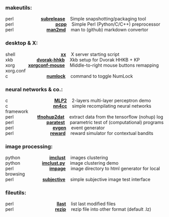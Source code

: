 ### makeutils:
perl&hairsp;&hairsp;&hairsp;&hairsp;&hairsp;&hairsp;&hairsp;&hairsp;&hairsp;&hairsp;&hairsp;&hairsp;&hairsp;&hairsp;&hairsp;&hairsp;&hairsp;&hairsp;&hairsp;&hairsp;&hairsp;&hairsp;&hairsp;&hairsp;&hairsp;&hairsp;&hairsp;&hairsp;&hairsp;&hairsp;&hairsp;&hairsp;&hairsp;&hairsp;&hairsp;&hairsp;&hairsp;&hairsp;&hairsp;&hairsp;&hairsp;&hairsp;&hairsp;&hairsp;&hairsp;&hairsp;&hairsp;&hairsp;&hairsp;&hairsp;&hairsp;&hairsp;&hairsp;&hairsp;&hairsp;&hairsp;&hairsp;&hairsp;&hairsp;&hairsp;&hairsp;&hairsp;&hairsp;&hairsp;&hairsp;&hairsp;&hairsp;[**subrelease**](https://github.com/rudojaksa/subrelease) &nbsp;&nbsp; Simple snapshotting/packaging tool  
perl&hairsp;&hairsp;&hairsp;&hairsp;&hairsp;&hairsp;&hairsp;&hairsp;&hairsp;&hairsp;&hairsp;&hairsp;&hairsp;&hairsp;&hairsp;&hairsp;&hairsp;&hairsp;&hairsp;&hairsp;&hairsp;&hairsp;&hairsp;&hairsp;&hairsp;&hairsp;&hairsp;&hairsp;&hairsp;&hairsp;&hairsp;&hairsp;&hairsp;&hairsp;&hairsp;&hairsp;&hairsp;&hairsp;&hairsp;&hairsp;&hairsp;&hairsp;&hairsp;&hairsp;&hairsp;&hairsp;&hairsp;&hairsp;&hairsp;&hairsp;&hairsp;&hairsp;&hairsp;&hairsp;&hairsp;&hairsp;&hairsp;&hairsp;&hairsp;&hairsp;&hairsp;&hairsp;&hairsp;&hairsp;&hairsp;&hairsp;&hairsp;&hairsp;&hairsp;&hairsp;&hairsp;&hairsp;&hairsp;&hairsp;&hairsp;&hairsp;&hairsp;&hairsp;&hairsp;&hairsp;&hairsp;&hairsp;&hairsp;&hairsp;&hairsp;&hairsp;&hairsp;&hairsp;&hairsp;&hairsp;&hairsp;&hairsp;&hairsp;&hairsp;&hairsp;&hairsp;&hairsp;&hairsp;&hairsp;&hairsp;&hairsp;&hairsp;&hairsp;[**pcpp**](https://github.com/rudojaksa/pcpp) &nbsp;&nbsp; Simple Perl (Python/C/C++) preprocessor  
perl&hairsp;&hairsp;&hairsp;&hairsp;&hairsp;&hairsp;&hairsp;&hairsp;&hairsp;&hairsp;&hairsp;&hairsp;&hairsp;&hairsp;&hairsp;&hairsp;&hairsp;&hairsp;&hairsp;&hairsp;&hairsp;&hairsp;&hairsp;&hairsp;&hairsp;&hairsp;&hairsp;&hairsp;&hairsp;&hairsp;&hairsp;&hairsp;&hairsp;&hairsp;&hairsp;&hairsp;&hairsp;&hairsp;&hairsp;&hairsp;&hairsp;&hairsp;&hairsp;&hairsp;&hairsp;&hairsp;&hairsp;&hairsp;&hairsp;&hairsp;&hairsp;&hairsp;&hairsp;&hairsp;&hairsp;&hairsp;&hairsp;&hairsp;&hairsp;&hairsp;&hairsp;&hairsp;&hairsp;&hairsp;&hairsp;&hairsp;&hairsp;&hairsp;&hairsp;&hairsp;&hairsp;&hairsp;&hairsp;&hairsp;&hairsp;&hairsp;&hairsp;&hairsp;&hairsp;&hairsp;&hairsp;[**man2md**](https://github.com/rudojaksa/man2md) &nbsp;&nbsp; man to (github) markdown convertor  

### desktop & X:
shell&hairsp;&hairsp;&hairsp;&hairsp;&hairsp;&hairsp;&hairsp;&hairsp;&hairsp;&hairsp;&hairsp;&hairsp;&hairsp;&hairsp;&hairsp;&hairsp;&hairsp;&hairsp;&hairsp;&hairsp;&hairsp;&hairsp;&hairsp;&hairsp;&hairsp;&hairsp;&hairsp;&hairsp;&hairsp;&hairsp;&hairsp;&hairsp;&hairsp;&hairsp;&hairsp;&hairsp;&hairsp;&hairsp;&hairsp;&hairsp;&hairsp;&hairsp;&hairsp;&hairsp;&hairsp;&hairsp;&hairsp;&hairsp;&hairsp;&hairsp;&hairsp;&hairsp;&hairsp;&hairsp;&hairsp;&hairsp;&hairsp;&hairsp;&hairsp;&hairsp;&hairsp;&hairsp;&hairsp;&hairsp;&hairsp;&hairsp;&hairsp;&hairsp;&hairsp;&hairsp;&hairsp;&hairsp;&hairsp;&hairsp;&hairsp;&hairsp;&hairsp;&hairsp;&hairsp;&hairsp;&hairsp;&hairsp;&hairsp;&hairsp;&hairsp;&hairsp;&hairsp;&hairsp;&hairsp;&hairsp;&hairsp;&hairsp;&hairsp;&hairsp;&hairsp;&hairsp;&hairsp;&hairsp;&hairsp;&hairsp;&hairsp;&hairsp;&hairsp;&hairsp;&hairsp;&hairsp;&hairsp;&hairsp;&hairsp;&hairsp;&hairsp;&hairsp;[**xx**](https://github.com/rudojaksa/xx) &nbsp;&nbsp; X server starting script  
xkb&hairsp;&hairsp;&hairsp;&hairsp;&hairsp;&hairsp;&hairsp;&hairsp;&hairsp;&hairsp;&hairsp;&hairsp;&hairsp;&hairsp;&hairsp;&hairsp;&hairsp;&hairsp;&hairsp;&hairsp;&hairsp;&hairsp;&hairsp;&hairsp;&hairsp;&hairsp;&hairsp;&hairsp;&hairsp;&hairsp;&hairsp;&hairsp;&hairsp;&hairsp;&hairsp;&hairsp;&hairsp;&hairsp;&hairsp;&hairsp;&hairsp;&hairsp;&hairsp;&hairsp;&hairsp;&hairsp;&hairsp;&hairsp;&hairsp;&hairsp;&hairsp;&hairsp;&hairsp;&hairsp;&hairsp;&hairsp;&hairsp;&hairsp;[**dvorak-hhkb**](https://github.com/rudojaksa/dvorak-hhkb) &nbsp;&nbsp; Xkb setup for Dvorak HHKB + KP  
xorg&hairsp;&hairsp;&hairsp;&hairsp;&hairsp;&hairsp;&hairsp;&hairsp;&hairsp;&hairsp;&hairsp;&hairsp;&hairsp;&hairsp;&hairsp;&hairsp;&hairsp;&hairsp;&hairsp;&hairsp;&hairsp;&hairsp;&hairsp;&hairsp;&hairsp;&hairsp;&hairsp;&hairsp;&hairsp;&hairsp;&hairsp;&hairsp;&hairsp;[**xorgconf-mouse**](https://github.com/rudojaksa/xorgconf-mouse) &nbsp;&nbsp; Middle-to-right mouse buttons remapping xorg.conf  
c&hairsp;&hairsp;&hairsp;&hairsp;&hairsp;&hairsp;&hairsp;&hairsp;&hairsp;&hairsp;&hairsp;&hairsp;&hairsp;&hairsp;&hairsp;&hairsp;&hairsp;&hairsp;&hairsp;&hairsp;&hairsp;&hairsp;&hairsp;&hairsp;&hairsp;&hairsp;&hairsp;&hairsp;&hairsp;&hairsp;&hairsp;&hairsp;&hairsp;&hairsp;&hairsp;&hairsp;&hairsp;&hairsp;&hairsp;&hairsp;&hairsp;&hairsp;&hairsp;&hairsp;&hairsp;&hairsp;&hairsp;&hairsp;&hairsp;&hairsp;&hairsp;&hairsp;&hairsp;&hairsp;&hairsp;&hairsp;&hairsp;&hairsp;&hairsp;&hairsp;&hairsp;&hairsp;&hairsp;&hairsp;&hairsp;&hairsp;&hairsp;&hairsp;&hairsp;&hairsp;&hairsp;&hairsp;&hairsp;&hairsp;&hairsp;&hairsp;&hairsp;&hairsp;&hairsp;&hairsp;&hairsp;&hairsp;&hairsp;&hairsp;&hairsp;&hairsp;&hairsp;&hairsp;&hairsp;&hairsp;&hairsp;&hairsp;&hairsp;&hairsp;&hairsp;[**numlock**](https://github.com/rudojaksa/numlock) &nbsp;&nbsp; command to toggle NumLock  

### neural networks & co.:
c&hairsp;&hairsp;&hairsp;&hairsp;&hairsp;&hairsp;&hairsp;&hairsp;&hairsp;&hairsp;&hairsp;&hairsp;&hairsp;&hairsp;&hairsp;&hairsp;&hairsp;&hairsp;&hairsp;&hairsp;&hairsp;&hairsp;&hairsp;&hairsp;&hairsp;&hairsp;&hairsp;&hairsp;&hairsp;&hairsp;&hairsp;&hairsp;&hairsp;&hairsp;&hairsp;&hairsp;&hairsp;&hairsp;&hairsp;&hairsp;&hairsp;&hairsp;&hairsp;&hairsp;&hairsp;&hairsp;&hairsp;&hairsp;&hairsp;&hairsp;&hairsp;&hairsp;&hairsp;&hairsp;&hairsp;&hairsp;&hairsp;&hairsp;&hairsp;&hairsp;&hairsp;&hairsp;&hairsp;&hairsp;&hairsp;&hairsp;&hairsp;&hairsp;&hairsp;&hairsp;&hairsp;&hairsp;&hairsp;&hairsp;&hairsp;&hairsp;&hairsp;&hairsp;&hairsp;&hairsp;&hairsp;&hairsp;&hairsp;&hairsp;&hairsp;&hairsp;&hairsp;&hairsp;&hairsp;&hairsp;&hairsp;&hairsp;&hairsp;&hairsp;&hairsp;&hairsp;&hairsp;&hairsp;&hairsp;&hairsp;&hairsp;&hairsp;&hairsp;&hairsp;&hairsp;&hairsp;&hairsp;&hairsp;&hairsp;&hairsp;&hairsp;&hairsp;&hairsp;&hairsp;[**MLP2**](https://github.com/rudojaksa/MLP2) &nbsp;&nbsp; 2-layers multi-layer perceptron demo  
c&hairsp;&hairsp;&hairsp;&hairsp;&hairsp;&hairsp;&hairsp;&hairsp;&hairsp;&hairsp;&hairsp;&hairsp;&hairsp;&hairsp;&hairsp;&hairsp;&hairsp;&hairsp;&hairsp;&hairsp;&hairsp;&hairsp;&hairsp;&hairsp;&hairsp;&hairsp;&hairsp;&hairsp;&hairsp;&hairsp;&hairsp;&hairsp;&hairsp;&hairsp;&hairsp;&hairsp;&hairsp;&hairsp;&hairsp;&hairsp;&hairsp;&hairsp;&hairsp;&hairsp;&hairsp;&hairsp;&hairsp;&hairsp;&hairsp;&hairsp;&hairsp;&hairsp;&hairsp;&hairsp;&hairsp;&hairsp;&hairsp;&hairsp;&hairsp;&hairsp;&hairsp;&hairsp;&hairsp;&hairsp;&hairsp;&hairsp;&hairsp;&hairsp;&hairsp;&hairsp;&hairsp;&hairsp;&hairsp;&hairsp;&hairsp;&hairsp;&hairsp;&hairsp;&hairsp;&hairsp;&hairsp;&hairsp;&hairsp;&hairsp;&hairsp;&hairsp;&hairsp;&hairsp;&hairsp;&hairsp;&hairsp;&hairsp;&hairsp;&hairsp;&hairsp;&hairsp;&hairsp;&hairsp;&hairsp;&hairsp;&hairsp;&hairsp;&hairsp;&hairsp;&hairsp;&hairsp;&hairsp;&hairsp;&hairsp;&hairsp;&hairsp;[**nn4cc**](https://github.com/rudojaksa/nn4cc) &nbsp;&nbsp; simple recompilating neural networks framework  
perl&hairsp;&hairsp;&hairsp;&hairsp;&hairsp;&hairsp;&hairsp;&hairsp;&hairsp;&hairsp;&hairsp;&hairsp;&hairsp;&hairsp;&hairsp;&hairsp;&hairsp;&hairsp;&hairsp;&hairsp;&hairsp;&hairsp;&hairsp;&hairsp;&hairsp;&hairsp;&hairsp;&hairsp;&hairsp;&hairsp;&hairsp;&hairsp;&hairsp;&hairsp;&hairsp;&hairsp;&hairsp;&hairsp;&hairsp;&hairsp;&hairsp;&hairsp;&hairsp;&hairsp;&hairsp;&hairsp;&hairsp;&hairsp;&hairsp;&hairsp;&hairsp;&hairsp;&hairsp;&hairsp;&hairsp;&hairsp;&hairsp;&hairsp;[**tfnohup2dat**](https://github.com/rudojaksa/tfnohup2dat) &nbsp;&nbsp; extract data from the tensorflow (nohup) log  
perl&hairsp;&hairsp;&hairsp;&hairsp;&hairsp;&hairsp;&hairsp;&hairsp;&hairsp;&hairsp;&hairsp;&hairsp;&hairsp;&hairsp;&hairsp;&hairsp;&hairsp;&hairsp;&hairsp;&hairsp;&hairsp;&hairsp;&hairsp;&hairsp;&hairsp;&hairsp;&hairsp;&hairsp;&hairsp;&hairsp;&hairsp;&hairsp;&hairsp;&hairsp;&hairsp;&hairsp;&hairsp;&hairsp;&hairsp;&hairsp;&hairsp;&hairsp;&hairsp;&hairsp;&hairsp;&hairsp;&hairsp;&hairsp;&hairsp;&hairsp;&hairsp;&hairsp;&hairsp;&hairsp;&hairsp;&hairsp;&hairsp;&hairsp;&hairsp;&hairsp;&hairsp;&hairsp;&hairsp;&hairsp;&hairsp;&hairsp;&hairsp;&hairsp;&hairsp;&hairsp;&hairsp;&hairsp;&hairsp;&hairsp;&hairsp;&hairsp;&hairsp;&hairsp;&hairsp;&hairsp;&hairsp;[**paratest**](https://github.com/rudojaksa/paratest) &nbsp;&nbsp; parametric test of (computational) programs  
perl&hairsp;&hairsp;&hairsp;&hairsp;&hairsp;&hairsp;&hairsp;&hairsp;&hairsp;&hairsp;&hairsp;&hairsp;&hairsp;&hairsp;&hairsp;&hairsp;&hairsp;&hairsp;&hairsp;&hairsp;&hairsp;&hairsp;&hairsp;&hairsp;&hairsp;&hairsp;&hairsp;&hairsp;&hairsp;&hairsp;&hairsp;&hairsp;&hairsp;&hairsp;&hairsp;&hairsp;&hairsp;&hairsp;&hairsp;&hairsp;&hairsp;&hairsp;&hairsp;&hairsp;&hairsp;&hairsp;&hairsp;&hairsp;&hairsp;&hairsp;&hairsp;&hairsp;&hairsp;&hairsp;&hairsp;&hairsp;&hairsp;&hairsp;&hairsp;&hairsp;&hairsp;&hairsp;&hairsp;&hairsp;&hairsp;&hairsp;&hairsp;&hairsp;&hairsp;&hairsp;&hairsp;&hairsp;&hairsp;&hairsp;&hairsp;&hairsp;&hairsp;&hairsp;&hairsp;&hairsp;&hairsp;&hairsp;&hairsp;&hairsp;&hairsp;&hairsp;&hairsp;&hairsp;&hairsp;&hairsp;&hairsp;&hairsp;&hairsp;&hairsp;&hairsp;&hairsp;[**evgen**](https://github.com/rudojaksa/evgen) &nbsp;&nbsp; event generator  
perl&hairsp;&hairsp;&hairsp;&hairsp;&hairsp;&hairsp;&hairsp;&hairsp;&hairsp;&hairsp;&hairsp;&hairsp;&hairsp;&hairsp;&hairsp;&hairsp;&hairsp;&hairsp;&hairsp;&hairsp;&hairsp;&hairsp;&hairsp;&hairsp;&hairsp;&hairsp;&hairsp;&hairsp;&hairsp;&hairsp;&hairsp;&hairsp;&hairsp;&hairsp;&hairsp;&hairsp;&hairsp;&hairsp;&hairsp;&hairsp;&hairsp;&hairsp;&hairsp;&hairsp;&hairsp;&hairsp;&hairsp;&hairsp;&hairsp;&hairsp;&hairsp;&hairsp;&hairsp;&hairsp;&hairsp;&hairsp;&hairsp;&hairsp;&hairsp;&hairsp;&hairsp;&hairsp;&hairsp;&hairsp;&hairsp;&hairsp;&hairsp;&hairsp;&hairsp;&hairsp;&hairsp;&hairsp;&hairsp;&hairsp;&hairsp;&hairsp;&hairsp;&hairsp;&hairsp;&hairsp;&hairsp;&hairsp;&hairsp;&hairsp;&hairsp;&hairsp;&hairsp;&hairsp;&hairsp;&hairsp;[**reward**](https://github.com/rudojaksa/reward) &nbsp;&nbsp; reward simulator for contextual bandits  

### image processing:
python&hairsp;&hairsp;&hairsp;&hairsp;&hairsp;&hairsp;&hairsp;&hairsp;&hairsp;&hairsp;&hairsp;&hairsp;&hairsp;&hairsp;&hairsp;&hairsp;&hairsp;&hairsp;&hairsp;&hairsp;&hairsp;&hairsp;&hairsp;&hairsp;&hairsp;&hairsp;&hairsp;&hairsp;&hairsp;&hairsp;&hairsp;&hairsp;&hairsp;&hairsp;&hairsp;&hairsp;&hairsp;&hairsp;&hairsp;&hairsp;&hairsp;&hairsp;&hairsp;&hairsp;&hairsp;&hairsp;&hairsp;&hairsp;&hairsp;&hairsp;&hairsp;&hairsp;&hairsp;&hairsp;&hairsp;&hairsp;&hairsp;&hairsp;&hairsp;&hairsp;&hairsp;&hairsp;&hairsp;&hairsp;&hairsp;&hairsp;&hairsp;&hairsp;&hairsp;&hairsp;&hairsp;&hairsp;[**imclust**](https://github.com/rudojaksa/imclust) &nbsp;&nbsp; images clustering  
python&hairsp;&hairsp;&hairsp;&hairsp;&hairsp;&hairsp;&hairsp;&hairsp;&hairsp;&hairsp;&hairsp;&hairsp;&hairsp;&hairsp;&hairsp;&hairsp;&hairsp;&hairsp;&hairsp;&hairsp;&hairsp;&hairsp;&hairsp;&hairsp;&hairsp;&hairsp;&hairsp;&hairsp;&hairsp;&hairsp;&hairsp;&hairsp;&hairsp;&hairsp;&hairsp;&hairsp;&hairsp;&hairsp;&hairsp;&hairsp;&hairsp;&hairsp;&hairsp;&hairsp;&hairsp;&hairsp;&hairsp;&hairsp;&hairsp;&hairsp;&hairsp;&hairsp;&hairsp;&hairsp;[**imclust.py**](https://github.com/rudojaksa/imclust.py) &nbsp;&nbsp; image clustering demo  
perl&hairsp;&hairsp;&hairsp;&hairsp;&hairsp;&hairsp;&hairsp;&hairsp;&hairsp;&hairsp;&hairsp;&hairsp;&hairsp;&hairsp;&hairsp;&hairsp;&hairsp;&hairsp;&hairsp;&hairsp;&hairsp;&hairsp;&hairsp;&hairsp;&hairsp;&hairsp;&hairsp;&hairsp;&hairsp;&hairsp;&hairsp;&hairsp;&hairsp;&hairsp;&hairsp;&hairsp;&hairsp;&hairsp;&hairsp;&hairsp;&hairsp;&hairsp;&hairsp;&hairsp;&hairsp;&hairsp;&hairsp;&hairsp;&hairsp;&hairsp;&hairsp;&hairsp;&hairsp;&hairsp;&hairsp;&hairsp;&hairsp;&hairsp;&hairsp;&hairsp;&hairsp;&hairsp;&hairsp;&hairsp;&hairsp;&hairsp;&hairsp;&hairsp;&hairsp;&hairsp;&hairsp;&hairsp;&hairsp;&hairsp;&hairsp;&hairsp;&hairsp;&hairsp;&hairsp;&hairsp;&hairsp;&hairsp;&hairsp;&hairsp;&hairsp;&hairsp;&hairsp;&hairsp;[**impage**](https://github.com/rudojaksa/impage) &nbsp;&nbsp; image directory to html generator for local browsing  
perl&hairsp;&hairsp;&hairsp;&hairsp;&hairsp;&hairsp;&hairsp;&hairsp;&hairsp;&hairsp;&hairsp;&hairsp;&hairsp;&hairsp;&hairsp;&hairsp;&hairsp;&hairsp;&hairsp;&hairsp;&hairsp;&hairsp;&hairsp;&hairsp;&hairsp;&hairsp;&hairsp;&hairsp;&hairsp;&hairsp;&hairsp;&hairsp;&hairsp;&hairsp;&hairsp;&hairsp;&hairsp;&hairsp;&hairsp;&hairsp;&hairsp;&hairsp;&hairsp;&hairsp;&hairsp;&hairsp;&hairsp;&hairsp;&hairsp;&hairsp;&hairsp;&hairsp;&hairsp;&hairsp;&hairsp;&hairsp;&hairsp;&hairsp;&hairsp;&hairsp;&hairsp;&hairsp;&hairsp;&hairsp;&hairsp;&hairsp;&hairsp;&hairsp;&hairsp;&hairsp;&hairsp;[**subjective**](https://github.com/rudojaksa/subjective) &nbsp;&nbsp; simple subjective image test interface  

### fileutils:
perl&hairsp;&hairsp;&hairsp;&hairsp;&hairsp;&hairsp;&hairsp;&hairsp;&hairsp;&hairsp;&hairsp;&hairsp;&hairsp;&hairsp;&hairsp;&hairsp;&hairsp;&hairsp;&hairsp;&hairsp;&hairsp;&hairsp;&hairsp;&hairsp;&hairsp;&hairsp;&hairsp;&hairsp;&hairsp;&hairsp;&hairsp;&hairsp;&hairsp;&hairsp;&hairsp;&hairsp;&hairsp;&hairsp;&hairsp;&hairsp;&hairsp;&hairsp;&hairsp;&hairsp;&hairsp;&hairsp;&hairsp;&hairsp;&hairsp;&hairsp;&hairsp;&hairsp;&hairsp;&hairsp;&hairsp;&hairsp;&hairsp;&hairsp;&hairsp;&hairsp;&hairsp;&hairsp;&hairsp;&hairsp;&hairsp;&hairsp;&hairsp;&hairsp;&hairsp;&hairsp;&hairsp;&hairsp;&hairsp;&hairsp;&hairsp;&hairsp;&hairsp;&hairsp;&hairsp;&hairsp;&hairsp;&hairsp;&hairsp;&hairsp;&hairsp;&hairsp;&hairsp;&hairsp;&hairsp;&hairsp;&hairsp;&hairsp;&hairsp;&hairsp;&hairsp;&hairsp;&hairsp;&hairsp;&hairsp;&hairsp;&hairsp;&hairsp;&hairsp;&hairsp;&hairsp;&hairsp;[**llast**](https://github.com/rudojaksa/llast) &nbsp;&nbsp; list last modified files  
perl&hairsp;&hairsp;&hairsp;&hairsp;&hairsp;&hairsp;&hairsp;&hairsp;&hairsp;&hairsp;&hairsp;&hairsp;&hairsp;&hairsp;&hairsp;&hairsp;&hairsp;&hairsp;&hairsp;&hairsp;&hairsp;&hairsp;&hairsp;&hairsp;&hairsp;&hairsp;&hairsp;&hairsp;&hairsp;&hairsp;&hairsp;&hairsp;&hairsp;&hairsp;&hairsp;&hairsp;&hairsp;&hairsp;&hairsp;&hairsp;&hairsp;&hairsp;&hairsp;&hairsp;&hairsp;&hairsp;&hairsp;&hairsp;&hairsp;&hairsp;&hairsp;&hairsp;&hairsp;&hairsp;&hairsp;&hairsp;&hairsp;&hairsp;&hairsp;&hairsp;&hairsp;&hairsp;&hairsp;&hairsp;&hairsp;&hairsp;&hairsp;&hairsp;&hairsp;&hairsp;&hairsp;&hairsp;&hairsp;&hairsp;&hairsp;&hairsp;&hairsp;&hairsp;&hairsp;&hairsp;&hairsp;&hairsp;&hairsp;&hairsp;&hairsp;&hairsp;&hairsp;&hairsp;&hairsp;&hairsp;&hairsp;&hairsp;&hairsp;&hairsp;&hairsp;&hairsp;&hairsp;&hairsp;&hairsp;&hairsp;&hairsp;&hairsp;[**rezip**](https://github.com/rudojaksa/rezip) &nbsp;&nbsp; rezip file into other format (default .lz)  

